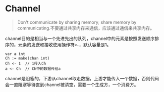 # Channel

> Don't communicate by sharing memory; share memory by communicating.不要通过共享内存来通信，应该通过通信来共享内存。

channel目的是相当与一个先进先出的队列，channel中的元素是按照发送顺序排序的，元素的发送和接收使用操作符`<-`，默认容量是1。

    var a int
    Ch := make(chan int)
    Ch <- 1  // 1传入Ch
    a <- Ch  // Ch中的数据传给a

channel是阻塞的，下游从channel取走数据，上游才能传入一个数据，否则代码会一直阻塞等待直到channel被清空，需要一个生成方，一个消费方。